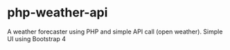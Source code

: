 # php-weather-api
A weather forecaster using PHP and simple API call (open weather). Simple UI using Bootstrap 4

